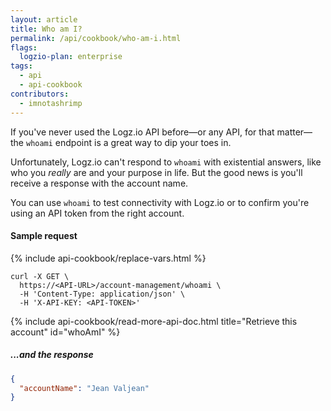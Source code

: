 ```yaml
---
layout: article
title: Who am I?
permalink: /api/cookbook/who-am-i.html
flags:
  logzio-plan: enterprise
tags:
  - api
  - api-cookbook
contributors:
  - imnotashrimp
---
```


If you've never used the Logz.io API before—or any API, for that matter—the `whoami` endpoint is a great way to dip your toes in.

Unfortunately, Logz.io can't respond to `whoami` with existential answers, like who you _really_ are and your purpose in life.
But the good news is you'll receive a response with the account name.

You can use `whoami` to test connectivity with Logz.io or to confirm you're using an API token from the right account.

#### Sample request

{% include api-cookbook/replace-vars.html %}

```shell
curl -X GET \
  https://<API-URL>/account-management/whoami \
  -H 'Content-Type: application/json' \
  -H 'X-API-KEY: <API-TOKEN>'
```

{% include api-cookbook/read-more-api-doc.html title="Retrieve this account" id="whoAmI" %}

##### ...and the response

```json
{
  "accountName": "Jean Valjean"
}
```